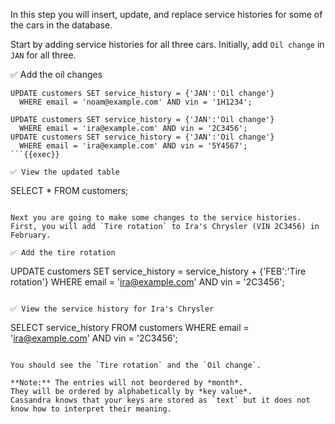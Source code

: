 In this step you will insert, update, and replace service histories for some of the cars in the database.

Start by adding service histories for all three cars.
Initially, add `Oil change` in `JAN` for all three.

✅ Add the oil changes
```
UPDATE customers SET service_history = {'JAN':'Oil change'} 
  WHERE email = 'noam@example.com' AND vin = '1H1234';

UPDATE customers SET service_history = {'JAN':'Oil change'} 
  WHERE email = 'ira@example.com' AND vin = '2C3456';
UPDATE customers SET service_history = {'JAN':'Oil change'} 
  WHERE email = 'ira@example.com' AND vin = '5Y4567';
```{{exec}}

✅ View the updated table
```
SELECT * FROM customers;
```{{exec}}

Next you are going to make some changes to the service histories. 
First, you will add `Tire rotation` to Ira's Chrysler (VIN 2C3456) in February.

✅ Add the tire rotation
```
UPDATE customers SET service_history = service_history + {'FEB':'Tire rotation'}
  WHERE email = 'ira@example.com' AND vin = '2C3456';
```{{exec}}

✅ View the service history for Ira's Chrysler
```
SELECT service_history FROM customers
  WHERE email = 'ira@example.com' AND vin = '2C3456';
```{{exec}}

You should see the `Tire rotation` and the `Oil change`.

**Note:** The entries will not beordered by *month*.
They will be ordered by alphabetically by *key value*.
Cassandra knows that your keys are stored as `text` but it does not know how to interpret their meaning.  